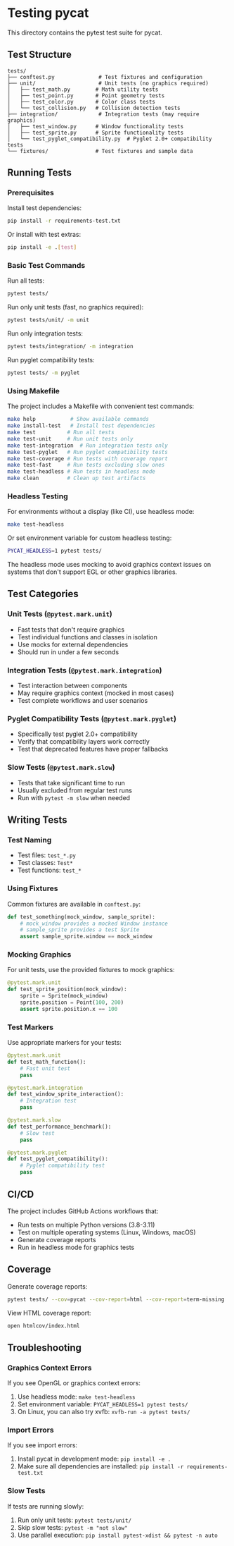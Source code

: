 # Testing pycat

This directory contains the pytest test suite for pycat.

## Test Structure

```
tests/
├── conftest.py              # Test fixtures and configuration
├── unit/                    # Unit tests (no graphics required)
│   ├── test_math.py        # Math utility tests
│   ├── test_point.py       # Point geometry tests
│   ├── test_color.py       # Color class tests
│   └── test_collision.py   # Collision detection tests
├── integration/             # Integration tests (may require graphics)
│   ├── test_window.py      # Window functionality tests
│   ├── test_sprite.py      # Sprite functionality tests
│   └── test_pyglet_compatibility.py  # Pyglet 2.0+ compatibility tests
└── fixtures/               # Test fixtures and sample data
```

## Running Tests

### Prerequisites

Install test dependencies:
```bash
pip install -r requirements-test.txt
```

Or install with test extras:
```bash
pip install -e .[test]
```

### Basic Test Commands

Run all tests:
```bash
pytest tests/
```

Run only unit tests (fast, no graphics required):
```bash
pytest tests/unit/ -m unit
```

Run only integration tests:
```bash
pytest tests/integration/ -m integration
```

Run pyglet compatibility tests:
```bash
pytest tests/ -m pyglet
```

### Using Makefile

The project includes a Makefile with convenient test commands:

```bash
make help           # Show available commands
make install-test   # Install test dependencies
make test          # Run all tests
make test-unit     # Run unit tests only
make test-integration  # Run integration tests only  
make test-pyglet   # Run pyglet compatibility tests
make test-coverage # Run tests with coverage report
make test-fast     # Run tests excluding slow ones
make test-headless # Run tests in headless mode
make clean         # Clean up test artifacts
```

### Headless Testing

For environments without a display (like CI), use headless mode:
```bash
make test-headless
```

Or set environment variable for custom headless testing:
```bash
PYCAT_HEADLESS=1 pytest tests/
```

The headless mode uses mocking to avoid graphics context issues on systems that don't support EGL or other graphics libraries.

## Test Categories

### Unit Tests (`@pytest.mark.unit`)
- Fast tests that don't require graphics
- Test individual functions and classes in isolation
- Use mocks for external dependencies
- Should run in under a few seconds

### Integration Tests (`@pytest.mark.integration`)
- Test interaction between components
- May require graphics context (mocked in most cases)
- Test complete workflows and user scenarios

### Pyglet Compatibility Tests (`@pytest.mark.pyglet`)
- Specifically test pyglet 2.0+ compatibility
- Verify that compatibility layers work correctly
- Test that deprecated features have proper fallbacks

### Slow Tests (`@pytest.mark.slow`)
- Tests that take significant time to run
- Usually excluded from regular test runs
- Run with `pytest -m slow` when needed

## Writing Tests

### Test Naming
- Test files: `test_*.py`
- Test classes: `Test*`  
- Test functions: `test_*`

### Using Fixtures

Common fixtures are available in `conftest.py`:

```python
def test_something(mock_window, sample_sprite):
    # mock_window provides a mocked Window instance
    # sample_sprite provides a test Sprite
    assert sample_sprite.window == mock_window
```

### Mocking Graphics

For unit tests, use the provided fixtures to mock graphics:

```python
@pytest.mark.unit
def test_sprite_position(mock_window):
    sprite = Sprite(mock_window)
    sprite.position = Point(100, 200)
    assert sprite.position.x == 100
```

### Test Markers

Use appropriate markers for your tests:

```python
@pytest.mark.unit
def test_math_function():
    # Fast unit test
    pass

@pytest.mark.integration  
def test_window_sprite_interaction():
    # Integration test
    pass

@pytest.mark.slow
def test_performance_benchmark():
    # Slow test
    pass

@pytest.mark.pyglet
def test_pyglet_compatibility():
    # Pyglet compatibility test
    pass
```

## CI/CD

The project includes GitHub Actions workflows that:
- Run tests on multiple Python versions (3.8-3.11)
- Test on multiple operating systems (Linux, Windows, macOS)
- Generate coverage reports
- Run in headless mode for graphics tests

## Coverage

Generate coverage reports:
```bash
pytest tests/ --cov=pycat --cov-report=html --cov-report=term-missing
```

View HTML coverage report:
```bash
open htmlcov/index.html
```

## Troubleshooting

### Graphics Context Errors
If you see OpenGL or graphics context errors:

1. Use headless mode: `make test-headless`
2. Set environment variable: `PYCAT_HEADLESS=1 pytest tests/`
3. On Linux, you can also try xvfb: `xvfb-run -a pytest tests/`

### Import Errors
If you see import errors:
1. Install pycat in development mode: `pip install -e .`
2. Make sure all dependencies are installed: `pip install -r requirements-test.txt`

### Slow Tests
If tests are running slowly:
1. Run only unit tests: `pytest tests/unit/`
2. Skip slow tests: `pytest -m "not slow"`
3. Use parallel execution: `pip install pytest-xdist && pytest -n auto`
